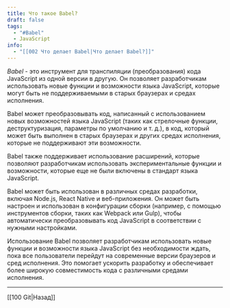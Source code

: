 ```yaml
---
title: Что такое Babel?
draft: false
tags:
  - "#Babel"
  - JavaScript
info:
  - "[[002 Что делает Babel|Что делает Babel?]]"
---
```

_Babel_ - это инструмент для транспиляции (преобразования) кода JavaScript из одной версии в другую. Он позволяет разработчикам использовать новые функции и возможности языка JavaScript, которые могут быть не поддерживаемыми в старых браузерах и средах исполнения.

Babel может преобразовывать код, написанный с использованием новых возможностей языка JavaScript (таких как стрелочные функции, деструктуризация, параметры по умолчанию и т. д.), в код, который может быть выполнен в старых браузерах и других средах исполнения, которые не поддерживают эти возможности.

Babel также поддерживает использование расширений, которые позволяют разработчикам использовать экспериментальные функции и возможности, которые еще не были включены в стандарт языка JavaScript.

Babel может быть использован в различных средах разработки, включая Node.js, React Native и веб-приложения. Он может быть настроен и использован в конфигурации сборки (например, с помощью инструментов сборки, таких как Webpack или Gulp), чтобы автоматически преобразовывать код JavaScript в соответствии с нужными настройками.

Использование Babel позволяет разработчикам использовать новые функции и возможности языка JavaScript без необходимости ждать, пока все пользователи перейдут на современные версии браузеров и сред исполнения. Это помогает ускорить разработку и обеспечивает более широкую совместимость кода с различными средами исполнения.

---

[[100 Git|Назад]]